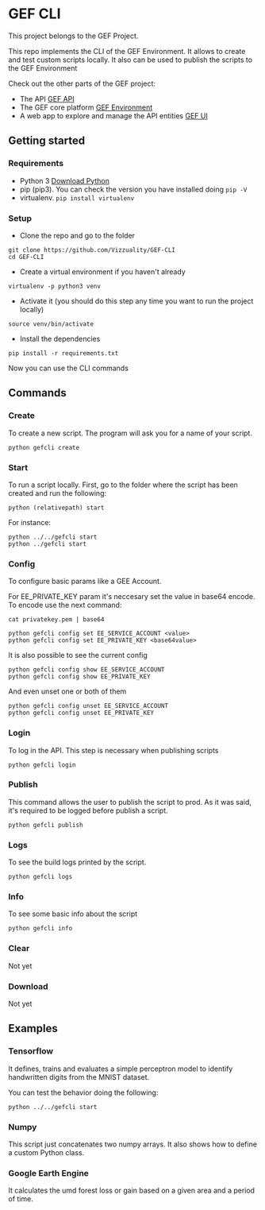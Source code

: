 # GEF CLI

This project belongs to the GEF Project.

This repo implements the CLI of the GEF Environment. It allows to create and test custom scripts locally. It also can be used to publish the scripts to the GEF Environment

Check out the other parts of the GEF project:

- The API [GEF API](https://github.com/Vizzuality/GEF-API)
- The GEF core platform [GEF Environment](https://github.com/Vizzuality/GEF-Environment)
- A web app to explore and manage the API entities [GEF UI](https://github.com/Vizzuality/GEF-UI)

## Getting started

### Requirements

- Python 3 [Download Python](https://www.python.org/)
- pip (pip3). You can check the version you have installed doing ```pip -V```
- virtualenv. ```pip install virtualenv```

### Setup

- Clone the repo and go to the folder

```
git clone https://github.com/Vizzuality/GEF-CLI
cd GEF-CLI
```

- Create a virtual environment if you haven't already

```
virtualenv -p python3 venv
```

- Activate it (you should do this step any time you want to run the project locally)

```
source venv/bin/activate
```

- Install the dependencies

```
pip install -r requirements.txt
```

Now you can use the CLI commands

## Commands

### Create

To create a new script.
The program will ask you for a name of your script.

```
python gefcli create
```

### Start

To run a script locally.
First, go to the folder where the script has been created and run the following:

```
python (relativepath) start
```

For instance:

```
python ../../gefcli start
python ../gefcli start
```

### Config

To configure basic params like a GEE Account.

For EE_PRIVATE_KEY param it's neccesary set the value in base64 encode. To encode use the next command:

```
cat privatekey.pem | base64
```

```
python gefcli config set EE_SERVICE_ACCOUNT <value>
python gefcli config set EE_PRIVATE_KEY <base64value>
```

It is also possible to see the current config

```
python gefcli config show EE_SERVICE_ACCOUNT
python gefcli config show EE_PRIVATE_KEY
```

And even unset one or both of them

```
python gefcli config unset EE_SERVICE_ACCOUNT
python gefcli config unset EE_PRIVATE_KEY
```

### Login

To log in the API. This step is necessary when publishing scripts

```
python gefcli login
```

### Publish

This command allows the user to publish the script to prod. As it was said, it's required to be logged before
publish a script.

```
python gefcli publish
```

### Logs

To see the build logs printed by the script.

```
python gefcli logs
```

### Info

To see some basic info about the script

```
python gefcli info
```

### Clear

Not yet

### Download

Not yet

## Examples

### Tensorflow

It defines, trains and evaluates a simple perceptron model to identify handwritten digits from the MNIST dataset.

You can test the behavior doing the following:

```
python ../../gefcli start
```

### Numpy

This script just concatenates two numpy arrays. It also shows how to define a custom Python class.

### Google Earth Engine

It calculates the umd forest loss or gain based on a given area and a period of time.
